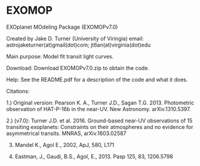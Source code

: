 # EXOMOP
EXOplanet MOdeling Package (EXOMOPv7.0)

Created by Jake D. Turner (University of Viringia)
email: astrojaketurner(at)gmail(dot)com; jt6an(at)virginia(dot)edu

Main purpose: Model fit transit light curves. 

Download: Download EXOMOPv7.0.zip to obtain the code.  

Help: See the README.pdf for a description of the code and what it does. 

Citations: 

1.) Original version: Pearson K. A., Turner J.D., Sagan T.G. 2013. Photometric observation of HAT-P-16b in the near-UV. New Astronomy. arXiv.1310.5397.

2.) (v7.0): Turner J.D. et al. 2016. Ground-based near-UV observations of 15 transiting exoplanets: Constraints on their atmospheres and no evidence for asymmetrical transits. MNRAS, arXiv.1603.02587

3. Mandel K., Agol E., 2002, ApJ, 580, L171

4. Eastman, J., Gaudi, B.S., Agol, E., 2013. Pasp 125, 83, 1206.5798
